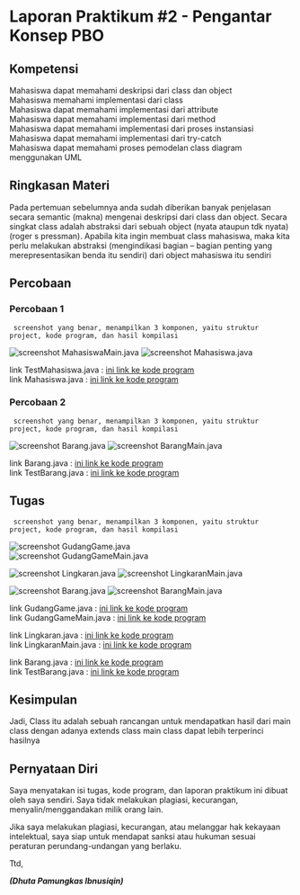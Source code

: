 # Laporan Praktikum #2 - Pengantar Konsep PBO

## Kompetensi

Mahasiswa dapat memahami deskripsi dari class dan object <br> 
Mahasiswa memahami implementasi dari class <br> 
Mahasiswa dapat memahami implementasi dari attribute <br>
Mahasiswa dapat memahami implementasi dari method <br>
Mahasiswa dapat memahami implementasi dari proses instansiasi <br>
Mahasiswa dapat memahami implementasi dari try-catch <br>
Mahasiswa dapat memahami proses pemodelan class diagram menggunakan UML 

## Ringkasan Materi

Pada pertemuan sebelumnya anda sudah diberikan banyak penjelasan secara semantic (makna) mengenai deskripsi dari class dan object. Secara singkat class adalah abstraksi dari sebuah object (nyata ataupun tdk nyata) (roger s pressman). Apabila kita ingin membuat class mahasiswa, maka kita perlu melakukan abstraksi (mengindikasi bagian – bagian penting yang merepresentasikan benda itu sendiri) dari object mahasiswa itu sendiri

## Percobaan

### Percobaan 1

` screenshot yang benar, menampilkan 3 komponen, yaitu struktur project, kode program, dan hasil kompilasi`

![screenshot MahasiswaMain.java](img/MahasiswaMain.png)
![screenshot Mahasiswa.java](img/Mahasiswa.png)

 link TestMahasiswa.java : [ini  link ke kode program](../../src/2_Class_dan_Object/TestMahasiswa.java)<br>
 link Mahasiswa.java : [ini  link ke kode program](../../src/2_Class_dan_Object/Mahasiswa.java)

### Percobaan 2

` screenshot yang benar, menampilkan 3 komponen, yaitu struktur project, kode program, dan hasil kompilasi`

![screenshot Barang.java](img/BarangJava.png)
![screenshot BarangMain.java](img/BarangMainJava.png)



 link Barang.java : [ini  link ke kode program](../../src/2_Class_dan_Object/Barang.java)<br>
 link TestBarang.java : [ini  link ke kode program](../../src/2_Class_dan_Object/TestBarang.java)

## Tugas

` screenshot yang benar, menampilkan 3 komponen, yaitu struktur project, kode program, dan hasil kompilasi`

![screenshot GudangGame.java](img/GudangGame.png)<br>
![screenshot GudangGameMain.java](img/GudangGameMain.png)<br>

![screenshot Lingkaran.java](img/Lingkaran.png)
![screenshot LingkaranMain.java](img/LingkaranMain.png)

![screenshot Barang.java](img/BarangJava.png)
![screenshot BarangMain.java](img/BarangMainJava.png)

 link GudangGame.java : [ini  link ke kode program](../../src/2_Class_dan_Object/GudangGame1941723014Dhuta.java)<br>
 link GudangGameMain.java : [ini  link ke kode program](../../src/2_Class_dan_Object/GudangGameMain1941723014Dhuta.java)<br>

 link Lingkaran.java : [ini  link ke kode program](../../src/2_Class_dan_Object/Lingkaran.java)<br>
 link LingkaranMain.java : [ini  link ke kode program](../../src/2_Class_dan_Object/LingkaranMain.java)

 link Barang.java : [ini  link ke kode program](../../src/2_Class_dan_Object/Barang.java)<br>
 link TestBarang.java : [ini  link ke kode program](../../src/2_Class_dan_Object/TestBarang.java)


## Kesimpulan

Jadi, Class itu adalah sebuah rancangan untuk mendapatkan hasil dari main class dengan adanya extends class main class dapat lebih terperinci hasilnya

## Pernyataan Diri

Saya menyatakan isi tugas, kode program, dan laporan praktikum ini dibuat oleh saya sendiri. Saya tidak melakukan plagiasi, kecurangan, menyalin/menggandakan milik orang lain.

Jika saya melakukan plagiasi, kecurangan, atau melanggar hak kekayaan intelektual, saya siap untuk mendapat sanksi atau hukuman sesuai peraturan perundang-undangan yang berlaku.

Ttd,

***(Dhuta Pamungkas Ibnusiqin)***
